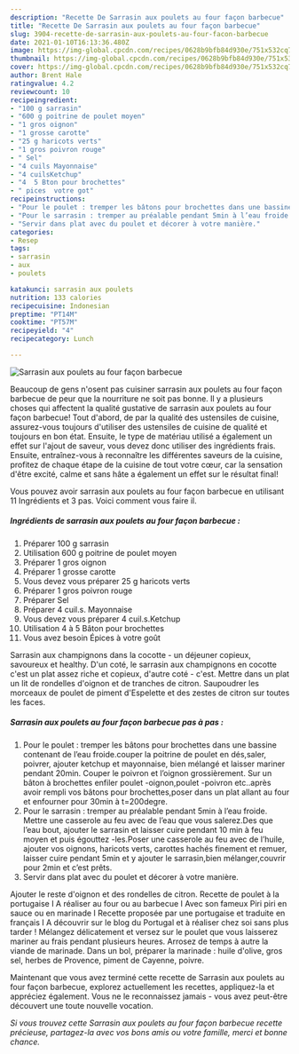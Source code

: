 ```yaml
---
description: "Recette De Sarrasin aux poulets au four façon barbecue"
title: "Recette De Sarrasin aux poulets au four façon barbecue"
slug: 3904-recette-de-sarrasin-aux-poulets-au-four-facon-barbecue
date: 2021-01-10T16:13:36.480Z
image: https://img-global.cpcdn.com/recipes/0628b9bfb84d930e/751x532cq70/sarrasin-aux-poulets-au-four-facon-barbecue-photo-principale-de-la-recette.jpg
thumbnail: https://img-global.cpcdn.com/recipes/0628b9bfb84d930e/751x532cq70/sarrasin-aux-poulets-au-four-facon-barbecue-photo-principale-de-la-recette.jpg
cover: https://img-global.cpcdn.com/recipes/0628b9bfb84d930e/751x532cq70/sarrasin-aux-poulets-au-four-facon-barbecue-photo-principale-de-la-recette.jpg
author: Brent Hale
ratingvalue: 4.2
reviewcount: 10
recipeingredient:
- "100 g sarrasin"
- "600 g poitrine de poulet moyen"
- "1 gros oignon"
- "1 grosse carotte"
- "25 g haricots verts"
- "1 gros poivron rouge"
- " Sel"
- "4 cuils Mayonnaise"
- "4 cuilsKetchup"
- "4  5 Bton pour brochettes"
- " pices  votre got"
recipeinstructions:
- "Pour le poulet : tremper les bâtons pour brochettes dans une bassine contenant de l’eau froide.couper la poitrine de poulet en dés,saler, poivrer, ajouter ketchup et mayonnaise, bien mélangé et laisser mariner pendant 20min. Couper le poivron et l’oignon grossièrement. Sur un bâton à brochettes enfiler poulet -oignon,poulet -poivron etc..après avoir rempli vos bâtons pour brochettes,poser dans un plat allant au four et enfourner pour 30min à t=200degre."
- "Pour le sarrasin : tremper au préalable pendant 5min à l’eau froide. Mettre une casserole au feu avec de l’eau que vous salerez.Des que l’eau bout, ajouter le sarrasin et laisser cuire pendant 10 min à feu moyen et puis égouttez -les.Poser une casserole au feu avec de l’huile, ajouter vos oignons, haricots verts, carottes hachés finement et remuer, laisser cuire pendant 5min et y ajouter le sarrasin,bien mélanger,couvrir pour 2min et c’est prêts."
- "Servir dans plat avec du poulet et décorer à votre manière."
categories:
- Resep
tags:
- sarrasin
- aux
- poulets

katakunci: sarrasin aux poulets 
nutrition: 133 calories
recipecuisine: Indonesian
preptime: "PT14M"
cooktime: "PT57M"
recipeyield: "4"
recipecategory: Lunch

---
```



![Sarrasin aux poulets au four façon barbecue](https://img-global.cpcdn.com/recipes/0628b9bfb84d930e/751x532cq70/sarrasin-aux-poulets-au-four-facon-barbecue-photo-principale-de-la-recette.jpg)

Beaucoup de gens n'osent pas cuisiner sarrasin aux poulets au four façon barbecue de peur que la nourriture ne soit pas bonne. Il y a plusieurs choses qui affectent la qualité gustative de sarrasin aux poulets au four façon barbecue! Tout d'abord, de par la qualité des ustensiles de cuisine, assurez-vous toujours d'utiliser des ustensiles de cuisine de qualité et toujours en bon état. Ensuite, le type de matériau utilisé a également un effet sur l'ajout de saveur, vous devez donc utiliser des ingrédients frais. Ensuite, entraînez-vous à reconnaître les différentes saveurs de la cuisine, profitez de chaque étape de la cuisine de tout votre cœur, car la sensation d'être excité, calme et sans hâte a également un effet sur le résultat final!

<!--inarticleads1-->

Vous pouvez avoir sarrasin aux poulets au four façon barbecue en utilisant 11 Ingrédients et 3 pas. Voici comment vous faire il.

##### Ingrédients de sarrasin aux poulets au four façon barbecue :

1. Préparer 100 g sarrasin
1. Utilisation 600 g poitrine de poulet moyen
1. Préparer 1 gros oignon
1. Préparer 1 grosse carotte
1. Vous devez vous préparer 25 g haricots verts
1. Préparer 1 gros poivron rouge
1. Préparer  Sel
1. Préparer 4 cuil.s. Mayonnaise
1. Vous devez vous préparer 4 cuil.s.Ketchup
1. Utilisation 4 à 5 Bâton pour brochettes
1. Vous avez besoin  Épices à votre goût


Sarrasin aux champignons dans la cocotte - un déjeuner copieux, savoureux et healthy. D&#39;un coté, le sarrasin aux champignons en cocotte c&#39;est un plat assez riche et copieux, d&#39;autre coté - c&#39;est. Mettre dans un plat un lit de rondelles d&#39;oignon et de tranches de citron. Saupoudrer les morceaux de poulet de piment d&#39;Espelette et des zestes de citron sur toutes les faces. 

<!--inarticleads2-->

##### Sarrasin aux poulets au four façon barbecue pas à pas :

1. Pour le poulet : tremper les bâtons pour brochettes dans une bassine contenant de l’eau froide.couper la poitrine de poulet en dés,saler, poivrer, ajouter ketchup et mayonnaise, bien mélangé et laisser mariner pendant 20min. Couper le poivron et l’oignon grossièrement. Sur un bâton à brochettes enfiler poulet -oignon,poulet -poivron etc..après avoir rempli vos bâtons pour brochettes,poser dans un plat allant au four et enfourner pour 30min à t=200degre.
1. Pour le sarrasin : tremper au préalable pendant 5min à l’eau froide. Mettre une casserole au feu avec de l’eau que vous salerez.Des que l’eau bout, ajouter le sarrasin et laisser cuire pendant 10 min à feu moyen et puis égouttez -les.Poser une casserole au feu avec de l’huile, ajouter vos oignons, haricots verts, carottes hachés finement et remuer, laisser cuire pendant 5min et y ajouter le sarrasin,bien mélanger,couvrir pour 2min et c’est prêts.
1. Servir dans plat avec du poulet et décorer à votre manière.


Ajouter le reste d&#39;oignon et des rondelles de citron. Recette de poulet à la portugaise I A réaliser au four ou au barbecue I Avec son fameux Piri piri en sauce ou en marinade I Recette proposée par une portugaise et traduite en français I A découvrir sur le blog du Portugal et à réaliser chez soi sans plus tarder ! Mélangez délicatement et versez sur le poulet que vous laisserez mariner au frais pendant plusieurs heures. Arrosez de temps à autre la viande de marinade. Dans un bol, préparer la marinade : huile d&#39;olive, gros sel, herbes de Provence, piment de Cayenne, poivre. 

<!--inarticleads1-->

<p>
Maintenant que vous avez terminé cette recette de Sarrasin aux poulets au four façon barbecue, explorez actuellement les recettes, appliquez-la et appréciez également. Vous ne le reconnaissez jamais - vous avez peut-être découvert une toute nouvelle vocation.
</p>

<p>
<i>Si vous trouvez cette Sarrasin aux poulets au four façon barbecue recette précieuse, partagez-la avec vos bons amis ou votre famille, merci et bonne chance.</i>
</p>
